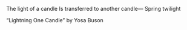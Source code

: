 The light of a candle
Is transferred to another candle—
Spring twilight

“Lightning One Candle” by Yosa Buson
